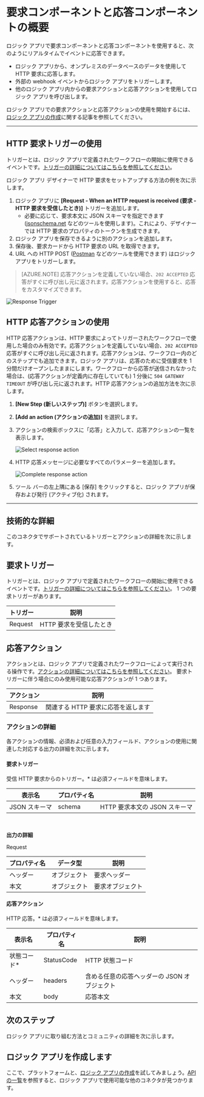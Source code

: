 <properties
	pageTitle="要求アクションと応答アクションの使用 |Microsoft Azure"
	description="Azure ロジック アプリの要求および応答のトリガーとアクションの概要"
	services=""
	documentationCenter="" 
	authors="jeffhollan"
	manager="erikre"
	editor=""
	tags="connectors"/>

<tags
   ms.service="logic-apps"
   ms.devlang="na"
   ms.topic="article"
   ms.tgt_pltfrm="na"
   ms.workload="na" 
   ms.date="07/18/2016"
   ms.author="jehollan"/>

# 要求コンポーネントと応答コンポーネントの概要

ロジック アプリで要求コンポーネントと応答コンポーネントを使用すると、次のようにリアルタイムでイベントに応答できます。

- ロジック アプリから、オンプレミスのデータベースのデータを使用して HTTP 要求に応答します。
- 外部の webhook イベントからロジック アプリをトリガーします。
- 他のロジック アプリ内からの要求アクションと応答アクションを使用してロジック アプリを呼び出します。

ロジック アプリでの要求アクションと応答アクションの使用を開始するには、[ロジック アプリの作成](../app-service-logic/app-service-logic-create-a-logic-app.md)に関する記事を参照してください。

---

## HTTP 要求トリガーの使用

トリガーとは、ロジック アプリで定義されたワークフローの開始に使用できるイベントです。[トリガーの詳細についてはこちらを参照してください](connectors-overview.md)。

ロジック アプリ デザイナーで HTTP 要求をセットアップする方法の例を次に示します。

1. ロジック アプリに **[Request - When an HTTP request is received (要求 - HTTP 要求を受信したとき)]** トリガーを追加します。
	- 必要に応じて、要求本文に JSON スキーマを指定できます ([jsonschema.net](http://jsonschema.net) などのツールを使用します)。これにより、デザイナーでは HTTP 要求のプロパティのトークンを生成できます。
1. ロジック アプリを保存できるように別のアクションを追加します。
1. 保存後、要求カードから HTTP 要求の URL を取得できます。
1. URL への HTTP POST ([Postman](https://www.getpostman.com/) などのツールを使用できます) はロジック アプリをトリガーします。

>[AZURE.NOTE] 応答アクションを定義していない場合、`202 ACCEPTED` 応答がすぐに呼び出し元に返されます。応答アクションを使用すると、応答をカスタマイズできます。

![Response Trigger](./media/connectors-native-reqres/using-trigger.png)

## HTTP 応答アクションの使用
	
HTTP 応答アクションは、HTTP 要求によってトリガーされたワークフローで使用した場合のみ有効です。応答アクションを定義していない場合、`202 ACCEPTED` 応答がすぐに呼び出し元に返されます。応答アクションは、ワークフロー内のどのステップでも追加できます。ロジック アプリは、応答のために受信要求を 1 分間だけオープンしたままにします。ワークフローから応答が送信されなかった場合は、(応答アクションが定義内に存在していても) 1 分後に `504 GATEWAY TIMEOUT` が呼び出し元に返されます。HTTP 応答アクションの追加方法を次に示します。

1. **[New Step (新しいステップ)]** ボタンを選択します。
1. **[Add an action (アクションの追加)]** を選択します。
1. アクションの検索ボックスに「応答」と入力して、応答アクションの一覧を表示します。

	![Select response action](./media/connectors-native-reqres/using-action-1.png)

1. HTTP 応答メッセージに必要なすべてのパラメーターを追加します。

	![Complete response action](./media/connectors-native-reqres/using-action-2.png)

1. ツール バーの左上隅にある [保存] をクリックすると、ロジック アプリが保存および発行 (アクティブ化) されます。

---

## 技術的な詳細

このコネクタでサポートされているトリガーとアクションの詳細を次に示します。

## 要求トリガー

トリガーとは、ロジック アプリで定義されたワークフローの開始に使用できるイベントです。[トリガーの詳細についてはこちらを参照してください](connectors-overview.md)。 1 つの要求トリガーがあります。

|トリガー|説明|
|---|---|
|Request|HTTP 要求を受信したとき|

## 応答アクション

アクションとは、ロジック アプリで定義されたワークフローによって実行される操作です。[アクションの詳細についてはこちらを参照してください](connectors-overview.md)。 要求トリガーに伴う場合にのみ使用可能な応答アクションが 1 つあります。

|アクション|説明|
|---|---|
|Response|関連する HTTP 要求に応答を返します|

### アクションの詳細

各アクションの情報、必須および任意の入力フィールド、アクションの使用に関連した対応する出力の詳細を次に示します。

#### 要求トリガー
受信 HTTP 要求からのトリガー。* は必須フィールドを意味します。

|表示名|プロパティ名|説明|
|---|---|---|
|JSON スキーマ|schema|HTTP 要求本文の JSON スキーマ|
<br>

**出力の詳細**

Request

|プロパティ名|データ型|説明|
|---|---|---|
|ヘッダー|オブジェクト|要求ヘッダー|
|本文|オブジェクト|要求オブジェクト|

#### 応答アクション

HTTP 応答。* は必須フィールドを意味します。

|表示名|プロパティ名|説明|
|---|---|---|
|状態コード*|StatusCode|HTTP 状態コード|
|ヘッダー|headers|含める任意の応答ヘッダーの JSON オブジェクト|
|本文|body|応答本文|

## 次のステップ

ロジック アプリに取り組む方法とコミュニティの詳細を次に示します。

## ロジック アプリを作成します

ここで、プラットフォームと、[ロジック アプリの作成](../app-service-logic/app-service-logic-create-a-logic-app.md)を試してみましょう。[API の一覧](apis-list.md)を参照すると、ロジック アプリで使用可能な他のコネクタが見つかります。

<!---HONumber=AcomDC_0727_2016-->